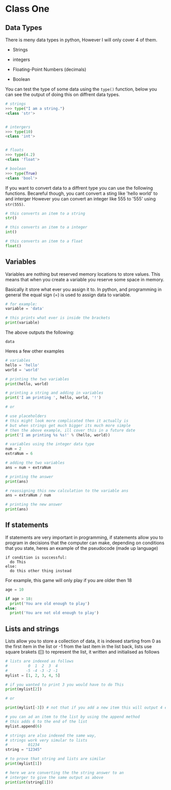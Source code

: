 
# Class One

## Data Types

There is meny data types in python, However I will only cover 4 of them.
* Strings

* integers

* Floating-Point Numbers (decimals)

* Boolean

You can test the type of some data using the `type()` function, below you can see
the output of doing this on diffrent data types.
```python
# strings
>>> type("I am a string.")
<class 'str'>


# intergers
>>> type(10)
<class 'int'>


# floats
>>> type(4.2)
<class 'float'>

# boolean
>>> type(True)
<class 'bool'>
```

If you want to convert data to a diffrent type you can use the following functions.
Becareful though, you cant convert a sting like 'hello world' to and interger However
you can convert an integer like 555 to '555' using `str(555)`.

```python
# this converts an item to a string
str()

# this converts an item to a integer
int()

# this converts an item to a float
float()
```

## Variables

Variables are nothing but reserved memory locations to store values. This means that when you create a variable you reserve some space in memory.

Basically it store what ever you assign it to.
In python, and programming in general the equal sign (=)
is used to assign data to variable.

```python
# for example:
variable = 'data'

# this prints what ever is inside the brackets
print(variable)
```
The above outputs the following:
```
data
```
Heres a few other examples

```python
# variables
hello = 'hello'
world = 'world'

# printing the two variables
print(hello, world)

# printing a string and adding in variables
print('I am printing ', hello, world, '!')

# or

# use placeholders
# this might look more complicated then it actually is
# but when strings get much bigger its much more simple
# then the above example, ill cover this in a future date
print('I am printing %s %s!' % (hello, world))

# variables using the integer data type
num = 2
extraNum = 6

# adding the two variables
ans = num + extraNum

# printing the answer
print(ans)

# reassigning this new calculation to the variable ans
ans = extraNum / num

# printing the new answer
print(ans)
```

## If statements

If statements are very important in programming, if statements allow you to program in decisions that the computer can make, depending on conditions that you state, heres an example of the pseudocode (made up language)
```
if condition is successful:
  do This
else:
  do this other thing instead
```
For example, this game will only play if you are older then 18
```python
age = 10

if age > 18:
  print('You are old enough to play')
else:
  print('You are not old enough to play')
```

## Lists and strings

Lists allow you to store a collection of data, it is indexed starting from 0 as the first item in the list or -1 from the last item in the list back, lists use square brakets ([]) to represent the list, it written and initialised as follows

```python
# lists are indexed as follows
#         0  1  2  3  4
#        -5 -4 -3 -2 -1
mylist = [1, 2, 3, 4, 5]

# if you wanted to print 3 you would have to do This
print(mylist[2])

# or

print(mylist[-3]) # not that if you add a new item this will output 4 etc

# you can ad an item to the list by using the append method
# this adds 6 to the end of the list
mylist.append(6)

# strings are also indexed the same way,
# strings work very simular to lists
#         01234
string = "12345"

# to prove that string and lists are similar
print(mylist[1])

# here we are converting the the string answer to an
# interger to give the same output as above
print(int(string[1]))
```
